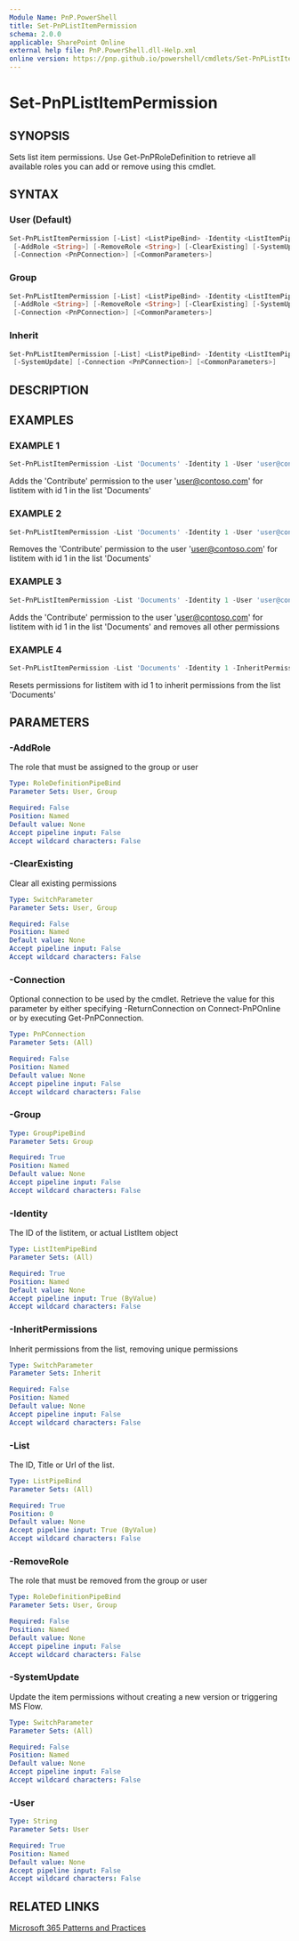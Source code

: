 ```yaml
---
Module Name: PnP.PowerShell
title: Set-PnPListItemPermission
schema: 2.0.0
applicable: SharePoint Online
external help file: PnP.PowerShell.dll-Help.xml
online version: https://pnp.github.io/powershell/cmdlets/Set-PnPListItemPermission.html
---
```

 
# Set-PnPListItemPermission

## SYNOPSIS
Sets list item permissions. Use Get-PnPRoleDefinition to retrieve all available roles you can add or remove using this cmdlet.

## SYNTAX

### User (Default)
```powershell
Set-PnPListItemPermission [-List] <ListPipeBind> -Identity <ListItemPipeBind> -User <String>
 [-AddRole <String>] [-RemoveRole <String>] [-ClearExisting] [-SystemUpdate] 
 [-Connection <PnPConnection>] [<CommonParameters>]
```

### Group
```powershell
Set-PnPListItemPermission [-List] <ListPipeBind> -Identity <ListItemPipeBind> -Group <GroupPipeBind>
 [-AddRole <String>] [-RemoveRole <String>] [-ClearExisting] [-SystemUpdate] 
 [-Connection <PnPConnection>] [<CommonParameters>]
```

### Inherit
```powershell
Set-PnPListItemPermission [-List] <ListPipeBind> -Identity <ListItemPipeBind> [-InheritPermissions]
 [-SystemUpdate] [-Connection <PnPConnection>] [<CommonParameters>]
```

## DESCRIPTION

## EXAMPLES

### EXAMPLE 1
```powershell
Set-PnPListItemPermission -List 'Documents' -Identity 1 -User 'user@contoso.com' -AddRole 'Contribute'
```

Adds the 'Contribute' permission to the user 'user@contoso.com' for listitem with id 1 in the list 'Documents'

### EXAMPLE 2
```powershell
Set-PnPListItemPermission -List 'Documents' -Identity 1 -User 'user@contoso.com' -RemoveRole 'Contribute'
```

Removes the 'Contribute' permission to the user 'user@contoso.com' for listitem with id 1 in the list 'Documents'

### EXAMPLE 3
```powershell
Set-PnPListItemPermission -List 'Documents' -Identity 1 -User 'user@contoso.com' -AddRole 'Contribute' -ClearExisting
```

Adds the 'Contribute' permission to the user 'user@contoso.com' for listitem with id 1 in the list 'Documents' and removes all other permissions

### EXAMPLE 4
```powershell
Set-PnPListItemPermission -List 'Documents' -Identity 1 -InheritPermissions
```

Resets permissions for listitem with id 1 to inherit permissions from the list 'Documents'

## PARAMETERS

### -AddRole
The role that must be assigned to the group or user

```yaml
Type: RoleDefinitionPipeBind
Parameter Sets: User, Group

Required: False
Position: Named
Default value: None
Accept pipeline input: False
Accept wildcard characters: False
```

### -ClearExisting
Clear all existing permissions

```yaml
Type: SwitchParameter
Parameter Sets: User, Group

Required: False
Position: Named
Default value: None
Accept pipeline input: False
Accept wildcard characters: False
```

### -Connection
Optional connection to be used by the cmdlet. Retrieve the value for this parameter by either specifying -ReturnConnection on Connect-PnPOnline or by executing Get-PnPConnection.

```yaml
Type: PnPConnection
Parameter Sets: (All)

Required: False
Position: Named
Default value: None
Accept pipeline input: False
Accept wildcard characters: False
```

### -Group

```yaml
Type: GroupPipeBind
Parameter Sets: Group

Required: True
Position: Named
Default value: None
Accept pipeline input: False
Accept wildcard characters: False
```

### -Identity
The ID of the listitem, or actual ListItem object

```yaml
Type: ListItemPipeBind
Parameter Sets: (All)

Required: True
Position: Named
Default value: None
Accept pipeline input: True (ByValue)
Accept wildcard characters: False
```

### -InheritPermissions
Inherit permissions from the list, removing unique permissions

```yaml
Type: SwitchParameter
Parameter Sets: Inherit

Required: False
Position: Named
Default value: None
Accept pipeline input: False
Accept wildcard characters: False
```

### -List
The ID, Title or Url of the list.

```yaml
Type: ListPipeBind
Parameter Sets: (All)

Required: True
Position: 0
Default value: None
Accept pipeline input: True (ByValue)
Accept wildcard characters: False
```

### -RemoveRole
The role that must be removed from the group or user

```yaml
Type: RoleDefinitionPipeBind
Parameter Sets: User, Group

Required: False
Position: Named
Default value: None
Accept pipeline input: False
Accept wildcard characters: False
```

### -SystemUpdate
Update the item permissions without creating a new version or triggering MS Flow.

```yaml
Type: SwitchParameter
Parameter Sets: (All)

Required: False
Position: Named
Default value: None
Accept pipeline input: False
Accept wildcard characters: False
```

### -User

```yaml
Type: String
Parameter Sets: User

Required: True
Position: Named
Default value: None
Accept pipeline input: False
Accept wildcard characters: False
```

## RELATED LINKS

[Microsoft 365 Patterns and Practices](https://aka.ms/m365pnp)